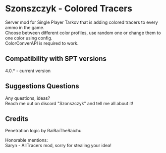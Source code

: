 # Szonszczyk - Colored Tracers

Server mod for Single Player Tarkov that is adding colored tracers to every ammo in the game.  
Choose between different color profiles, use random one or change them to one color using config.  
ColorConverAPI is required to work.

## Compatibility with SPT versions

4.0.* - current version

## Suggestions Questions

Any questions, ideas?   
Reach me out on discord "Szonszczyk" and tell me all about it!

## Credits

Penetration logic by RaiRaiTheRaichu  

Honorable mentions:  
Saryn - AllTracers mod, sorry for stealing your idea!